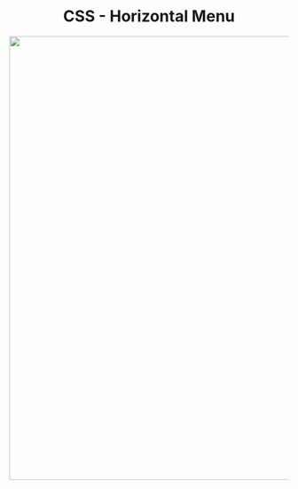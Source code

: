 <h1 align="center">
   CSS - Horizontal Menu
</h1>

<p align="center">
  <img src="https://github.com/ozkannbuyuk/css-exercises/assets/111967202/1efcc8b8-057f-4b8b-8342-add5bc7247ba" width="800" />
</p>
